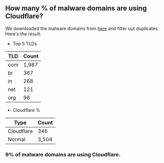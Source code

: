 ## How many % of malware domains are using Cloudflare?


We downloaded the malware domains from [here](https://urlhaus.abuse.ch) and filter out duplicates.
Here's the result.


[//]: # (start replacement)


- Top 5 TLDs

| TLD | Count |
| --- | --- |
| com | 1,987 |
| br | 367 |
| in | 268 |
| net | 121 |
| org | 96 |


- Cloudflare %

| Type | Count |
| --- | --- |
| Cloudflare | 346 |
| Normal | 3,504 |


### 9% of malware domains are using Cloudflare.